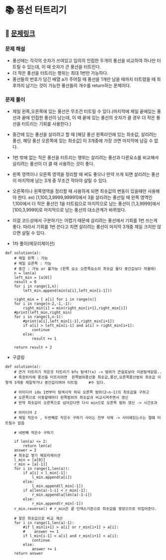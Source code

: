 
# 📚 풍선 터트리기

## 📌 [문제링크](https://school.programmers.co.kr/learn/courses/30/lessons/68646)

### 문제 해설

- 풍선에는 각각의 숫자가 쓰여있고 임의의 인접한 두개의 풍선을 비교하여 하나만 터트릴 수 있는데, 이 때 숫자가 큰 풍선을 터트린다.
- 더 작은 풍선을 터트리는 행위는 최대 1번만 가능하다.
- 풍선들의 번호가 담긴 배열 a가 주어질 때 풍선을 1개만 남을 때까지 터트렸을 때 최후까지 남기는 것이 가능한 풍선들의 개수를 return하는 문제이다.

### 문제 풀이

- 제일 왼쪽,오른쪽에 있는 풍선은 무조건 터트릴 수 있다.(마지막에 제일 끝에있는 풍선과 끝에 인접한 풍선이 남는데, 이 때 끝에 있는 풍선의 숫자가 클 경우 더 작은 풍선을 터트리는 기회를 사용한다.)  
- 중간에 있는 풍선을 살리려고 할 때 [해당 풍선 왼쪽라인에 있는 최솟값, 살리려는 풍선, 해당 풍선 오른쪽에 있는 최솟값] 이 3개중에 가장 크면 마지막에 남길 수 없다.
- 1번 밖에 없는 작은 풍선을 터트리는 행위는 살리려는 풍선과 다른요소를 비교해서 살리려는 풍선이 더 클 때 사용하는 것이 좋다.
- 왼쪽 영역이나 오른쪽 영역을 정리할 때 써도 좋으나 만약 쓰게 되면 살리려는 풍선이 마지막에 남는 3개 중 무조건 작아야 살릴 수 있다.
- 오른쪽이나 왼쪽영역을 정리할 때 사용하게 되면 최솟값의 변동이 있을때만 사용해야 한다.
ex) [1,100,3,9999,99991]에서 3을 살리려는 풍선일 때 왼쪽 영역인 1,100에서 더 작은 풍선인 1을 터트림으로 마지막으로 남는 풍선이 [1,3,9999]에서 [100,3,9999]로 마지막으로 남는 풍선의 대소관계가 바뀌었다.
- 이걸 코드상에서 구분하기는 어렵기 때문에 살리려는 풍선에서 기회를 1번 쓰는게 좋다. 따라서 기회를 1번 쓴다고 치면 살리려는 풍선이 마지막 3개중 제일 크지만 않으면 살릴 수 있다.

- 1차 풀이(메모리제이션)

```
def solution(a):
    # 제일 왼쪽 : 가능
    # 제일 오른쪽 : 가능
    # 중간 : 가능 or 불가능 (왼쪽 요소 오른쪽요소의 최솟값 둘다 중간값보다 작을때)
    n = len(a)
    left_min = [a[0]]
    result = 0
    for i in range(1,n):
        left_min.append(min(a[i],left_min[i-1]))
    
    right_min = [ a[i] for i in range(n)]
    for i in range(n-2,-1,-1):
        right_min[i] = min(right_min[i+1],right_min[i])    
    #print(left_min,right_min)
    for i in range(1,n-1):
        #print(a[i],left_min[i-1],right_min[i+1])
        if a[i] > left_min[i-1] and a[i] > right_min[i+1]:
            continue
        else:
            result += 1
            
    return result + 2
```

- 구글링

```
def solution(a):
    # 큰거 터트리기 작은것 터트리기 bfs 탐색?(x) -> 범위가 큰걸로보아 이분탐색같음..
    # 특정위치에 풍선을 터트리려면  왼쪽범위풍선중 최솟값,풍선,오른쪽풍선범위 최솟값 이렇게 3개중 제일작거나 중간값이여야 터트릴     #수 있다.
    
    # 아이디어 idx 1번부터 탐색시작 하되 오른쪽 범위(2~n-1)의 최솟값을 구하고
    # 오른쪽으로 이동할때마다 왼쪽범위의 최솟값과 비교시켜주면서 갱신
    # 만약 최솟값이 오른쪽으로 넘어갔다면 다시 min으로 오른쪽 범위 갱신 -> 시간초과
    
    # 아이디어 2
    # 제일 작은수 , 두번째로 작은수 구하기 사이는 전부 삭제 -> 사이에있는수는 절떄 터트릴수 없음
    
    # 네번째 작은수 구하기
    
    if len(a) <= 2:
        return len(a)
    answer = 2
    # 최솟값 쌓기 메모리제이션
    l_min = [a[0]]
    r_min = [a[-1]]
    for i in range(1,len(a)):
        if a[i] < l_min[-1]:
            l_min.append(a[i])
        else:
            l_min.append(l_min[-1])
        if a[len(a)-1-i] < r_min[-1]:
            r_min.append(a[len(a)-1-i])
        else:
            r_min.append(r_min[-1])
    r_min.reverse() # r_min은 끝 인덱스기준으로 최솟값을 쌓았으므로 뒤집어준다.
    
    # 찾은 최솟값으로 비교 계산
    for i in range(1,len(a)-1):
        #if l_min[i+1] > a[i] or r_min[i+1] > a[i]:
        #    answer += 1
        if l_min[i-1] < a[i] and r_min[i+1] < a[i]:
            continue
        else:
            answer += 1
    return answer
```
